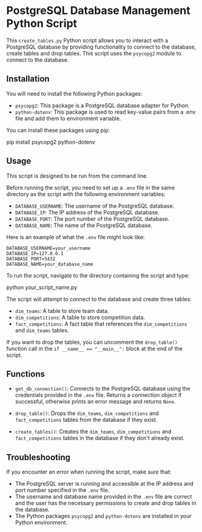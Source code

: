 # PostgreSQL Database Management Python Script

This `create_tables.py` Python script allows you to interact with a PostgreSQL database by providing functionality to connect to the database, create tables and drop tables. This script uses the `psycopg2` module to connect to the database.

## Installation

You will need to install the following Python packages:

- `psycopg2`: This package is a PostgreSQL database adapter for Python.
- `python-dotenv`: This package is used to read key-value pairs from a .env file and add them to environment variable.

You can install these packages using pip:

pip install psycopg2 python-dotenv

## Usage

This script is designed to be run from the command line.

Before running the script, you need to set up a `.env` file in the same directory as the script with the following environment variables:

- `DATABASE_USERNAME`: The username of the PostgreSQL database.
- `DATABASE_IP`: The IP address of the PostgreSQL database.
- `DATABASE_PORT`: The port number of the PostgreSQL database.
- `DATABASE_NAME`: The name of the PostgreSQL database.

Here is an example of what the `.env` file might look like:

```
DATABASE_USERNAME=your_username
DATABASE_IP=127.0.0.1
DATABASE_PORT=5432
DATABASE_NAME=your_database_name
```

To run the script, navigate to the directory containing the script and type:

python your_script_name.py

The script will attempt to connect to the database and create three tables:

- `dim_teams`: A table to store team data.
- `dim_competitions`: A table to store competition data.
- `fact_competitions`: A fact table that references the `dim_competitions` and `dim_teams` tables.

If you want to drop the tables, you can uncomment the `drop_table()` function call in the `if __name__ == "__main__":` block at the end of the script.

## Functions

- `get_db_connection()`: Connects to the PostgreSQL database using the credentials provided in the `.env` file. Returns a connection object if successful, otherwise prints an error message and returns `None`.

- `drop_table()`: Drops the `dim_teams`, `dim_competitions` and `fact_competitions` tables from the database if they exist.

- `create_tables()`: Creates the `dim_teams`, `dim_competitions` and `fact_competitions` tables in the database if they don't already exist.

## Troubleshooting

If you encounter an error when running the script, make sure that:

- The PostgreSQL server is running and accessible at the IP address and port number specified in the `.env` file.
- The username and database name provided in the `.env` file are correct and the user has the necessary permissions to create and drop tables in the database.
- The Python packages `psycopg2` and `python-dotenv` are installed in your Python environment.
